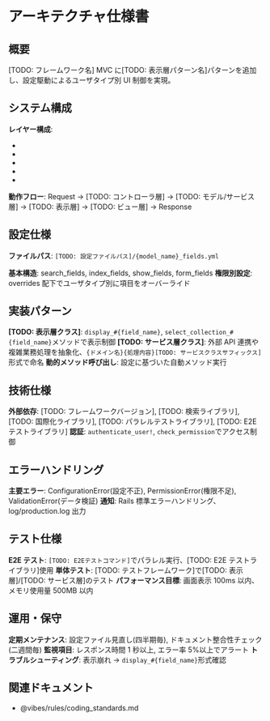 # アーキテクチャ仕様書

## 概要

[TODO: フレームワーク名] MVC に[TODO: 表示層パターン名]パターンを追加し、設定駆動によるユーザタイプ別 UI 制御を実現。

## システム構成

**レイヤー構成**:

- [TODO: コントローラ層名]: HTTPリクエスト制御
- [TODO: サービス層名]: 外部API連携、複雑業務処理
- [TODO: 表示層名]: 表示ロジック、フォーム制御
- [TODO: モデル層名]: ビジネスロジック、データ永続化
- [TODO: ビュー層名]: UI表示

**動作フロー**: Request → [TODO: コントローラ層] → [TODO: モデル/サービス層] → [TODO: 表示層] → [TODO: ビュー層] → Response

## 設定仕様

**ファイルパス**: `[TODO: 設定ファイルパス]/{model_name}_fields.yml`

**基本構造**: search_fields, index_fields, show_fields, form_fields
**権限別設定**: overrides 配下でユーザタイプ別に項目をオーバーライド

## 実装パターン

**[TODO: 表示層クラス]**: `display_#{field_name}`, `select_collection_#{field_name}`メソッドで表示制御
**[TODO: サービス層クラス]**: 外部 API 連携や複雑業務処理を抽象化、`{ドメイン名}{処理内容}[TODO: サービスクラスサフィックス]`形式で命名
**動的メソッド呼び出し**: 設定に基づいた自動メソッド実行

## 技術仕様

**外部依存**: [TODO: フレームワークバージョン], [TODO: 検索ライブラリ], [TODO: 国際化ライブラリ], [TODO: パラレルテストライブラリ], [TODO: E2E テストライブラリ]
**認証**: `authenticate_user!`, `check_permission`でアクセス制御

## エラーハンドリング

**主要エラー**: ConfigurationError(設定不正), PermissionError(権限不足), ValidationError(データ検証)
**通知**: Rails 標準エラーハンドリング、log/production.log 出力

## テスト仕様

**E2E テスト**: `[TODO: E2Eテストコマンド]`でパラレル実行、[TODO: E2E テストライブラリ]使用
**単体テスト**: [TODO: テストフレームワーク]で[TODO: 表示層]/[TODO: サービス層]のテスト
**パフォーマンス目標**: 画面表示 100ms 以内、メモリ使用量 500MB 以内

## 運用・保守

**定期メンテナンス**: 設定ファイル見直し(四半期毎), ドキュメント整合性チェック(二週間毎)
**監視項目**: レスポンス時間 1 秒以上, エラー率 5%以上でアラート
**トラブルシューティング**: 表示崩れ → `display_#{field_name}`形式確認

## 関連ドキュメント

- @vibes/rules/coding_standards.md
